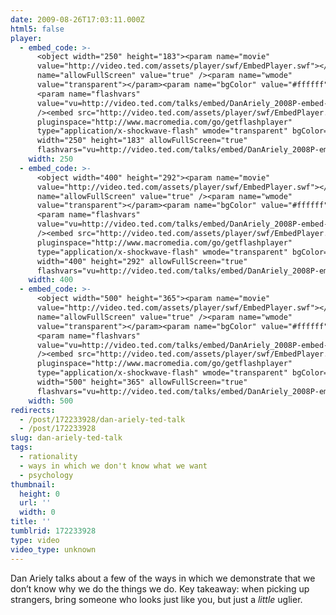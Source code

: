 ```yaml
---
date: 2009-08-26T17:03:11.000Z
html5: false
player:
  - embed_code: >-
      <object width="250" height="183"><param name="movie"
      value="http://video.ted.com/assets/player/swf/EmbedPlayer.swf"></param><param
      name="allowFullScreen" value="true" /><param name="wmode"
      value="transparent"></param><param name="bgColor" value="#ffffff"></param>
      <param name="flashvars"
      value="vu=http://video.ted.com/talks/embed/DanAriely_2008P-embed-PARTNER_high.flv&su=http://images.ted.com/images/ted/tedindex/embed-posters/DanAriely-2008P.embed_thumbnail.jpg&vw=432&vh=240&ap=0&ti=548"
      /><embed src="http://video.ted.com/assets/player/swf/EmbedPlayer.swf"
      pluginspace="http://www.macromedia.com/go/getflashplayer"
      type="application/x-shockwave-flash" wmode="transparent" bgColor="#ffffff"
      width="250" height="183" allowFullScreen="true"
      flashvars="vu=http://video.ted.com/talks/embed/DanAriely_2008P-embed-PARTNER_high.flv&su=http://images.ted.com/images/ted/tedindex/embed-posters/DanAriely-2008P.embed_thumbnail.jpg&vw=432&vh=240&ap=0&ti=548"></embed></object>
    width: 250
  - embed_code: >-
      <object width="400" height="292"><param name="movie"
      value="http://video.ted.com/assets/player/swf/EmbedPlayer.swf"></param><param
      name="allowFullScreen" value="true" /><param name="wmode"
      value="transparent"></param><param name="bgColor" value="#ffffff"></param>
      <param name="flashvars"
      value="vu=http://video.ted.com/talks/embed/DanAriely_2008P-embed-PARTNER_high.flv&su=http://images.ted.com/images/ted/tedindex/embed-posters/DanAriely-2008P.embed_thumbnail.jpg&vw=432&vh=240&ap=0&ti=548"
      /><embed src="http://video.ted.com/assets/player/swf/EmbedPlayer.swf"
      pluginspace="http://www.macromedia.com/go/getflashplayer"
      type="application/x-shockwave-flash" wmode="transparent" bgColor="#ffffff"
      width="400" height="292" allowFullScreen="true"
      flashvars="vu=http://video.ted.com/talks/embed/DanAriely_2008P-embed-PARTNER_high.flv&su=http://images.ted.com/images/ted/tedindex/embed-posters/DanAriely-2008P.embed_thumbnail.jpg&vw=432&vh=240&ap=0&ti=548"></embed></object>
    width: 400
  - embed_code: >-
      <object width="500" height="365"><param name="movie"
      value="http://video.ted.com/assets/player/swf/EmbedPlayer.swf"></param><param
      name="allowFullScreen" value="true" /><param name="wmode"
      value="transparent"></param><param name="bgColor" value="#ffffff"></param>
      <param name="flashvars"
      value="vu=http://video.ted.com/talks/embed/DanAriely_2008P-embed-PARTNER_high.flv&su=http://images.ted.com/images/ted/tedindex/embed-posters/DanAriely-2008P.embed_thumbnail.jpg&vw=432&vh=240&ap=0&ti=548"
      /><embed src="http://video.ted.com/assets/player/swf/EmbedPlayer.swf"
      pluginspace="http://www.macromedia.com/go/getflashplayer"
      type="application/x-shockwave-flash" wmode="transparent" bgColor="#ffffff"
      width="500" height="365" allowFullScreen="true"
      flashvars="vu=http://video.ted.com/talks/embed/DanAriely_2008P-embed-PARTNER_high.flv&su=http://images.ted.com/images/ted/tedindex/embed-posters/DanAriely-2008P.embed_thumbnail.jpg&vw=432&vh=240&ap=0&ti=548"></embed></object>
    width: 500
redirects:
  - /post/172233928/dan-ariely-ted-talk
  - /post/172233928
slug: dan-ariely-ted-talk
tags:
  - rationality
  - ways in which we don't know what we want
  - psychology
thumbnail:
  height: 0
  url: ''
  width: 0
title: ''
tumblrid: 172233928
type: video
video_type: unknown
---
```

<p>Dan Ariely talks about a few of the ways in which we demonstrate that we don&rsquo;t know why we do the things we do.  Key takeaway: when picking up strangers, bring someone who looks just like you, but just a <em>little</em> uglier.</p>
